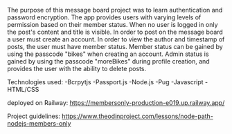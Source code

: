The purpose of this message board project was to learn authentication and password encryption. The app provides users with varying levels of permission based on their member status. When no user is logged in only the post's content and title is visible. In order to post on the message board a user must create an account. In order to view the author and timestamp of posts, the user must have member status. Member status can be gained by using the passcode "bikes" when creating an account. Admin status is gained by using the passcode "moreBikes" during profile creation, and provides the user with the ability to delete posts. 

Technologies used: 
-Bcrpytjs
-Passport.js
-Node.js
-Pug
-Javascript
-HTML/CSS

deployed on Railway:
https://membersonly-production-e019.up.railway.app/

Project guidelines:
https://www.theodinproject.com/lessons/node-path-nodejs-members-only